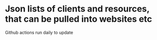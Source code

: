# Json lists of clients and resources, that can be pulled into websites etc

Github actions run daily to update
